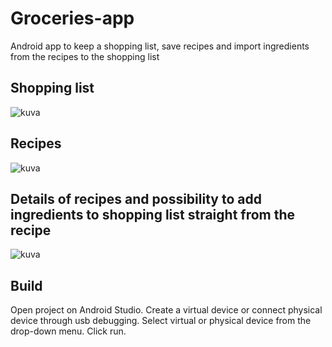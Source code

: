 # Groceries-app
Android app to keep a shopping list, save recipes and import ingredients from the recipes to the shopping list

## Shopping list
![kuva](https://user-images.githubusercontent.com/48647132/149255893-f962e2a5-452d-4a4f-9573-7a88af8bd78e.png)


## Recipes
![kuva](https://user-images.githubusercontent.com/48647132/149255784-913626da-3bc2-4782-aa73-04088332e0fe.png)

## Details of recipes and possibility to add ingredients to shopping list straight from the recipe
![kuva](https://user-images.githubusercontent.com/48647132/149255953-f46d32d0-43a9-45ba-be39-0f09108d9d30.png)

## Build
  Open project on Android Studio.
  Create a virtual device or connect physical device through usb debugging.
  Select virtual or physical device from the drop-down menu.
  Click run.
 
 
